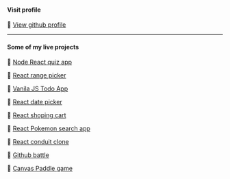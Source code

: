 #### Visit profile

📎 [View github profile](https://github.com/ashutosh-sajan/)
___
#### Some of my live projects

📎 [Node React quiz app](https://node-react-quiz-app.netlify.com/)

📎 [React range picker](https://react-range-picker.netlify.com/)

📎 [Vanila JS Todo App](https://vanilla-js-todo-app.netlify.com/)

📎 [React date picker](https://react-date-picker.netlify.com/)

📎 [React shoping cart](https://react-shoping-car.netlify.com/)

📎 [React Pokemon search app](https://pokymon-search.netlify.com/)

📎 [React conduit clone](https://react-conduit-clone.netlify.com/)

📎 [Github battle](https://github-user-battle.netlify.com/)

📎 [Canvas Paddle game](https://vanila-js-paddle-game.netlify.com/)
